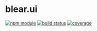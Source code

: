 # blear.ui

[![npm module][npm-img]][npm-url]
[![build status][travis-img]][travis-url]
[![coverage][coveralls-img]][coveralls-url]

[travis-img]: https://img.shields.io/travis/blearjs/blear.ui/master.svg?maxAge=2592000&style=flat-square
[travis-url]: https://travis-ci.org/blearjs/blear.ui

[npm-img]: https://img.shields.io/npm/v/blear.ui.svg?maxAge=2592000&style=flat-square
[npm-url]: https://www.npmjs.com/package/blear.ui

[coveralls-img]: https://img.shields.io/coveralls/blearjs/blear.ui/master.svg?maxAge=2592000&style=flat-square
[coveralls-url]: https://coveralls.io/github/blearjs/blear.ui?branch=master

